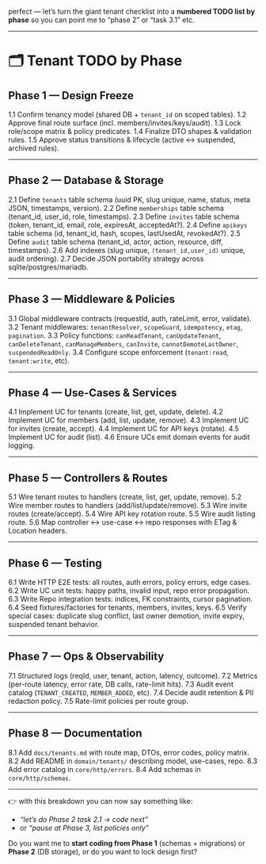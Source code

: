 perfect — let’s turn the giant tenant checklist into a **numbered TODO list by phase** so you can point me to “phase 2” or “task 3.1” etc.

---

# 🗂 Tenant TODO by Phase

## **Phase 1 — Design Freeze**

1.1 Confirm tenancy model (shared DB + `tenant_id` on scoped tables).
1.2 Approve final route surface (incl. members/invites/keys/audit).
1.3 Lock role/scope matrix & policy predicates.
1.4 Finalize DTO shapes & validation rules.
1.5 Approve status transitions & lifecycle (active ↔ suspended, archived rules).

---

## **Phase 2 — Database & Storage**

2.1 Define `tenants` table schema (uuid PK, slug unique, name, status, meta JSON, timestamps, version).
2.2 Define `memberships` table schema (tenant\_id, user\_id, role, timestamps).
2.3 Define `invites` table schema (token, tenant\_id, email, role, expiresAt, acceptedAt?).
2.4 Define `apikeys` table schema (id, tenant\_id, hash, scopes, lastUsedAt, revokedAt?).
2.5 Define `audit` table schema (tenant\_id, actor, action, resource, diff, timestamps).
2.6 Add indexes (slug unique, `(tenant_id,user_id)` unique, audit ordering).
2.7 Decide JSON portability strategy across sqlite/postgres/mariadb.

---

## **Phase 3 — Middleware & Policies**

3.1 Global middleware contracts (requestId, auth, rateLimit, error, validate).
3.2 Tenant middlewares: `tenantResolver`, `scopeGuard`, `idempotency`, `etag`, `pagination`.
3.3 Policy functions: `canReadTenant`, `canUpdateTenant`, `canDeleteTenant`, `canManageMembers`, `canInvite`, `cannotDemoteLastOwner`, `suspendedReadOnly`.
3.4 Configure scope enforcement (`tenant:read`, `tenant:write`, etc).

---

## **Phase 4 — Use-Cases & Services**

4.1 Implement UC for tenants (create, list, get, update, delete).
4.2 Implement UC for members (add, list, update, remove).
4.3 Implement UC for invites (create, accept).
4.4 Implement UC for API keys (rotate).
4.5 Implement UC for audit (list).
4.6 Ensure UCs emit domain events for audit logging.

---

## **Phase 5 — Controllers & Routes**

5.1 Wire tenant routes to handlers (create, list, get, update, remove).
5.2 Wire member routes to handlers (add/list/update/remove).
5.3 Wire invite routes (create/accept).
5.4 Wire API key rotation route.
5.5 Wire audit listing route.
5.6 Map controller ↔ use-case ↔ repo responses with ETag & Location headers.

---

## **Phase 6 — Testing**

6.1 Write HTTP E2E tests: all routes, auth errors, policy errors, edge cases.
6.2 Write UC unit tests: happy paths, invalid input, repo error propagation.
6.3 Write Repo integration tests: indices, FK constraints, cursor pagination.
6.4 Seed fixtures/factories for tenants, members, invites, keys.
6.5 Verify special cases: duplicate slug conflict, last owner demotion, invite expiry, suspended tenant behavior.

---

## **Phase 7 — Ops & Observability**

7.1 Structured logs (reqId, user, tenant, action, latency, outcome).
7.2 Metrics (per-route latency, error rate, DB calls, rate-limit hits).
7.3 Audit event catalog (`TENANT_CREATED`, `MEMBER_ADDED`, etc).
7.4 Decide audit retention & PII redaction policy.
7.5 Rate-limit policies per route group.

---

## **Phase 8 — Documentation**

8.1 Add `docs/tenants.md` with route map, DTOs, error codes, policy matrix.
8.2 Add README in `domain/tenants/` describing model, use-cases, repo.
8.3 Add error catalog in `core/http/errors`.
8.4 Add schemas in `core/http/schemas`.

---

👉 with this breakdown you can now say something like:

* *“let’s do Phase 2 task 2.1 → code next”*
* or *“pause at Phase 3, list policies only”*

Do you want me to **start coding from Phase 1** (schemas + migrations) or **Phase 2** (DB storage), or do you want to lock design first?
